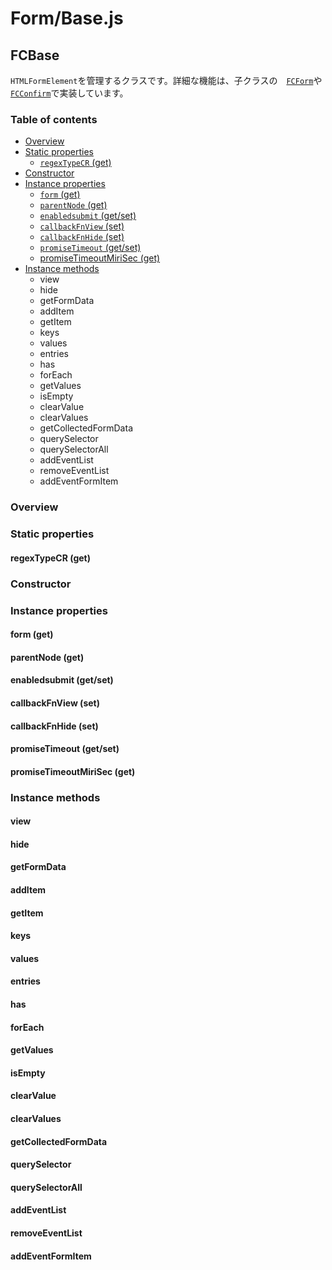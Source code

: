 # Form/Base.js

## FCBase

`HTMLFormElement`を管理するクラスです。詳細な機能は、子クラスの　[`FCForm`](fcform.md)や[`FCConfirm`](confirm.md)で実装しています。

### Table of contents

* [Overview](#Overview)
* [Static properties](#Static_properties)
	+ [`regexTypeCR` (get)](#regexTypeCR)
* [Constructor](#Constructor)
* [Instance properties](#Instance_properties)
 	+ [`form` (get)](#form)
	+  [`parentNode` (get)](#parentNode)
	+  [`enabledsubmit` (get/set)](#enabledsubmit)
	+   [`callbackFnView` (set)](#callbackFnView)
	+  [`callbackFnHide` (set)](#callbackFnHide)
	+   [`promiseTimeout` (get/set)](#promiseTimeout)
	+  [promiseTimeoutMiriSec (get)](#promiseTimeoutMiriSec)
* [Instance methods](#Instance_methods)
	+  view
	+  hide
	+  getFormData
	+  addItem
	+  getItem
	+  keys
	+  values
	+  entries
	+  has
	+  forEach
	+  getValues
	+  isEmpty
	+  clearValue
	+  clearValues
	+  getCollectedFormData
	+  querySelector
	+  querySelectorAll
	+  addEventList
	+  removeEventList
	+  addEventFormItem

### Overview<span id="Overview"></span>
  
### Static properties<span id="Static_properties"></span>
 
 #### regexTypeCR (get)<span id="regexTypeCR"></span>
 
 ### Constructor<span id="Constructor"></span>
 
 ### Instance properties<span id="Instance_properties"></span>
 
 #### form (get)<span id="form"></span>
 
 #### parentNode (get)<span id="parentNode"></span>
 
#### enabledsubmit (get/set)<span id="enabledsubmit"></span>

####  callbackFnView (set)<span id="callbackFnView"></span>

#### callbackFnHide (set)<span id="callbackFnHide"></span>

####  promiseTimeout (get/set)<span id="promiseTimeout"></span>

#### promiseTimeoutMiriSec (get)<span id="promiseTimeoutMiriSec"></span>

### Instance methods<span id="Instance_methods"></span>

#### view<span id="view"></span>

#### hide<span id="hide"></span>

#### getFormData<span id="getFormData"></span>

#### addItem<span id="addItem"></span>

#### getItem<span id="getItem"></span>

#### keys<span id="keys"></span>

#### values<span id="values"></span>

#### entries<span id="entries"></span>

#### has<span id="has"></span>

#### forEach<span id="forEach"></span>

#### getValues<span id="getValues"></span>

#### isEmpty<span id="isEmpty"></span>

#### clearValue<span id="clearValue"></span>

#### clearValues<span id="clearValues"></span>

#### getCollectedFormData<span id="getCollectedFormData"></span>

#### querySelector<span id="querySelector"></span>

#### querySelectorAll<span id="querySelectorAll"></span>

#### addEventList<span id="querySelectorAll"></span>

#### removeEventList<span id="removeEventList"></span>

#### addEventFormItem<span id="addEventFormItem"></span>
